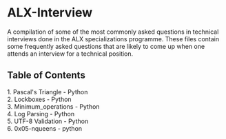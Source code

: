 # ALX-Interview
A compilation of some of the most commonly asked questions in technical interviews done in the ALX specializations programme. These files contain some frequently asked questions that are likely to come up when one attends an interview for a technical position.

<h2>Table of Contents</h2>
1. Pascal's Triangle - Python <br>
2. Lockboxes - Python <br>
3. Minimum_operations - Python <br>
4. Log Parsing - Python <br>
5. UTF-8 Validation - Python <br>
6. 0x05-nqueens - python




